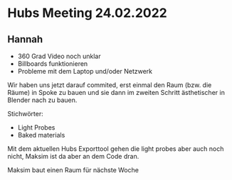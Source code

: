 # Hubs Meeting 24.02.2022

## Hannah
- 360 Grad Video noch unklar
- Billboards funktionieren
- Probleme mit dem Laptop und/oder Netzwerk

Wir haben uns jetzt darauf commited, erst einmal den Raum (bzw. die Räume) in Spoke zu bauen und sie dann im zweiten Schritt ästhetischer in Blender nach zu bauen. 

Stichwörter:
- Light Probes
- Baked materials

Mit dem aktuellen Hubs Exporttool gehen die light probes aber auch noch nicht, Maksim ist da aber an dem Code dran.

Maksim baut einen Raum für nächste Woche
